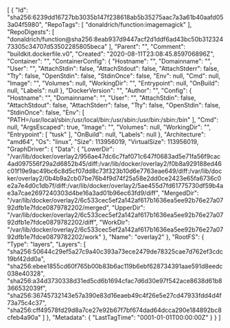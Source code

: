 [
{
"Id": "sha256:6239dd16727bb3035b147f238618ab5b35275aac7a3a61b40aafd053a04f5980",
"RepoTags": [
"donaldrich/function:imagemagick"
],
"RepoDigests": [
"donaldrich/function@sha256:8eab937d9447acf2d1ddf6ad43bc50b31232473305c34707d53502285805beca"
],
"Parent": "",
"Comment": "buildkit.dockerfile.v0",
"Created": "2020-08-11T23:08:45.859706896Z",
"Container": "",
"ContainerConfig": {
"Hostname": "",
"Domainname": "",
"User": "",
"AttachStdin": false,
"AttachStdout": false,
"AttachStderr": false,
"Tty": false,
"OpenStdin": false,
"StdinOnce": false,
"Env": null,
"Cmd": null,
"Image": "",
"Volumes": null,
"WorkingDir": "",
"Entrypoint": null,
"OnBuild": null,
"Labels": null
},
"DockerVersion": "",
"Author": "",
"Config": {
"Hostname": "",
"Domainname": "",
"User": "",
"AttachStdin": false,
"AttachStdout": false,
"AttachStderr": false,
"Tty": false,
"OpenStdin": false,
"StdinOnce": false,
"Env": [
"PATH=/usr/local/sbin:/usr/local/bin:/usr/sbin:/usr/bin:/sbin:/bin"
],
"Cmd": null,
"ArgsEscaped": true,
"Image": "",
"Volumes": null,
"WorkingDir": "",
"Entrypoint": [
"tusk"
],
"OnBuild": null,
"Labels": null
},
"Architecture": "amd64",
"Os": "linux",
"Size": 113956019,
"VirtualSize": 113956019,
"GraphDriver": {
"Data": {
"LowerDir": "/var/lib/docker/overlay2/956ae47dc6c7faf071c647f0683ad5e71fa56f9cac4ad097556f29a2d6852b45/diff:/var/lib/docker/overlay2/f0b8a929188ed46c01f19e9ac49bc6c8d5cf07dd8c73f323b10d6e7763eae649/diff:/var/lib/docker/overlay2/0b4b9a2cb07be76b4f9d74f25a58e2dd0ce2423e65fa6736c0e2a7e4d0c1db7f/diff:/var/lib/docker/overlay2/5ae455d7fd61775730df59b4ae3a7cae2697240303d4be16a3ad01b96ec63fd9/diff",
"MergedDir": "/var/lib/docker/overlay2/6c533cec5ef2a142af617b1636ea5ee92b76e27a0792dfb1e7fdce0879782202/merged",
"UpperDir": "/var/lib/docker/overlay2/6c533cec5ef2a142af617b1636ea5ee92b76e27a0792dfb1e7fdce0879782202/diff",
"WorkDir": "/var/lib/docker/overlay2/6c533cec5ef2a142af617b1636ea5ee92b76e27a0792dfb1e7fdce0879782202/work"
},
"Name": "overlay2"
},
"RootFS": {
"Type": "layers",
"Layers": [
"sha256:50644c29ef5a27c9a40c393a73ece2479de78325cae7d762ef3cdc19bf42dd0a",
"sha256:ebee1855cd60f765b00b83b6ac119b6ebf628734391aae591d8eedc038e40328",
"sha256:a34d3730338d31ed5cd6b1694cfac7d6d30e97f542ace8638d61b8366532039f",
"sha256:36745732143e57a390e83d16eaeb49c4f26e5e27cd47933fdd4d4f73a75c4c37",
"sha256:cff49578fd29d8a7ce27e92b67f7bf674dad64dcca290e184892bc8cfeb4a90a"
]
},
"Metadata": {
"LastTagTime": "0001-01-01T00:00:00Z"
}
}
]

